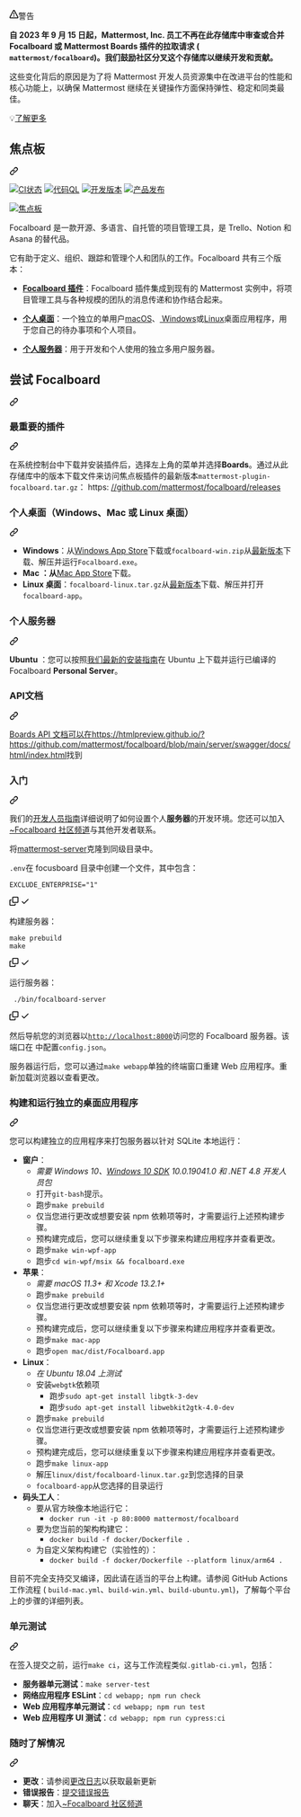 <div class="Box-sc-g0xbh4-0 bJMeLZ js-snippet-clipboard-copy-unpositioned" data-hpc="true"><article class="markdown-body entry-content container-lg" itemprop="text"><div class="markdown-alert markdown-alert-warning" dir="auto"><p class="markdown-alert-title" dir="auto"><svg class="octicon octicon-alert mr-2" viewBox="0 0 16 16" version="1.1" width="16" height="16" aria-hidden="true"><path d="M6.457 1.047c.659-1.234 2.427-1.234 3.086 0l6.082 11.378A1.75 1.75 0 0 1 14.082 15H1.918a1.75 1.75 0 0 1-1.543-2.575Zm1.763.707a.25.25 0 0 0-.44 0L1.698 13.132a.25.25 0 0 0 .22.368h12.164a.25.25 0 0 0 .22-.368Zm.53 3.996v2.5a.75.75 0 0 1-1.5 0v-2.5a.75.75 0 0 1 1.5 0ZM9 11a1 1 0 1 1-2 0 1 1 0 0 1 2 0Z"></path></svg><font style="vertical-align: inherit;"><font style="vertical-align: inherit;">警告</font></font></p><p dir="auto"><strong><font style="vertical-align: inherit;"><font style="vertical-align: inherit;">自 2023 年 9 月 15 日起，Mattermost, Inc. 员工不再在此存储库中审查&ZeroWidthSpace;&ZeroWidthSpace;或合并 Focalboard 或 Mattermost Boards 插件的拉取请求 ( </font></font><code>mattermost/focalboard</code><font style="vertical-align: inherit;"><font style="vertical-align: inherit;">)。</font><font style="vertical-align: inherit;">我们鼓励社区分叉这个存储库以继续开发和贡献。</font></font></strong></p>
<p dir="auto"><font style="vertical-align: inherit;"><font style="vertical-align: inherit;">这些变化背后的原因是为了将 Mattermost 开发人员资源集中在改进平台的性能和核心功能上，以确保 Mattermost 继续在关键操作方面保持弹性、稳定和同类最佳。</font></font></p>
<p dir="auto"><font style="vertical-align: inherit;"><font style="vertical-align: inherit;">️💡</font></font><a href="https://forum.mattermost.com/t/upcoming-product-changes-to-boards-and-various-plugins/16669" rel="nofollow"><font style="vertical-align: inherit;"><font style="vertical-align: inherit;">了解更多</font></font></a></p>
</div>
<div class="markdown-heading" dir="auto"><h1 tabindex="-1" class="heading-element" dir="auto"><font style="vertical-align: inherit;"><font style="vertical-align: inherit;">焦点板</font></font></h1><a id="user-content-focalboard" class="anchor" aria-label="永久链接：焦点板" href="#focalboard"><svg class="octicon octicon-link" viewBox="0 0 16 16" version="1.1" width="16" height="16" aria-hidden="true"><path d="m7.775 3.275 1.25-1.25a3.5 3.5 0 1 1 4.95 4.95l-2.5 2.5a3.5 3.5 0 0 1-4.95 0 .751.751 0 0 1 .018-1.042.751.751 0 0 1 1.042-.018 1.998 1.998 0 0 0 2.83 0l2.5-2.5a2.002 2.002 0 0 0-2.83-2.83l-1.25 1.25a.751.751 0 0 1-1.042-.018.751.751 0 0 1-.018-1.042Zm-4.69 9.64a1.998 1.998 0 0 0 2.83 0l1.25-1.25a.751.751 0 0 1 1.042.018.751.751 0 0 1 .018 1.042l-1.25 1.25a3.5 3.5 0 1 1-4.95-4.95l2.5-2.5a3.5 3.5 0 0 1 4.95 0 .751.751 0 0 1-.018 1.042.751.751 0 0 1-1.042.018 1.998 1.998 0 0 0-2.83 0l-2.5 2.5a1.998 1.998 0 0 0 0 2.83Z"></path></svg></a></div>
<p dir="auto"><a target="_blank" rel="noopener noreferrer" href="https://github.com/mattermost/focalboard/actions/workflows/ci.yml/badge.svg"><img src="https://github.com/mattermost/focalboard/actions/workflows/ci.yml/badge.svg" alt="CI状态" style="max-width: 100%;"></a>
<a target="_blank" rel="noopener noreferrer" href="https://github.com/mattermost/focalboard/actions/workflows/codeql-analysis.yml/badge.svg"><img src="https://github.com/mattermost/focalboard/actions/workflows/codeql-analysis.yml/badge.svg" alt="代码QL" style="max-width: 100%;"></a>
<a target="_blank" rel="noopener noreferrer" href="https://github.com/mattermost/focalboard/actions/workflows/dev-release.yml/badge.svg"><img src="https://github.com/mattermost/focalboard/actions/workflows/dev-release.yml/badge.svg" alt="开发版本" style="max-width: 100%;"></a>
<a target="_blank" rel="noopener noreferrer" href="https://github.com/mattermost/focalboard/actions/workflows/prod-release.yml/badge.svg"><img src="https://github.com/mattermost/focalboard/actions/workflows/prod-release.yml/badge.svg" alt="产品发布" style="max-width: 100%;"></a></p>
<p dir="auto"><a target="_blank" rel="noopener noreferrer" href="/mattermost/focalboard/blob/main/website/site/static/img/hero.jpg"><img src="/mattermost/focalboard/raw/main/website/site/static/img/hero.jpg" alt="焦点板" style="max-width: 100%;"></a></p>
<p dir="auto"><font style="vertical-align: inherit;"><font style="vertical-align: inherit;">Focalboard 是一款开源、多语言、自托管的项目管理工具，是 Trello、Notion 和 Asana 的替代品。</font></font></p>
<p dir="auto"><font style="vertical-align: inherit;"><font style="vertical-align: inherit;">它有助于定义、组织、跟踪和管理个人和团队的工作。</font><font style="vertical-align: inherit;">Focalboard 共有三个版本：</font></font></p>
<ul dir="auto">
<li>
<p dir="auto"><strong><a href="https://github.com/mattermost/focalboard/releases"><font style="vertical-align: inherit;"><font style="vertical-align: inherit;">Focalboard 插件</font></font></a></strong><font style="vertical-align: inherit;"><font style="vertical-align: inherit;">：Focalboard 插件集成到现有的 Mattermost 实例中，将项目管理工具与各种规模的团队的消息传递和协作结合起来。</font></font></p>
</li>
<li>
<p dir="auto"><strong><a href="https://www.focalboard.com/docs/personal-edition/desktop/" rel="nofollow"><font style="vertical-align: inherit;"><font style="vertical-align: inherit;">个人桌面</font></font></a></strong><font style="vertical-align: inherit;"><font style="vertical-align: inherit;">：一个独立的单用户</font></font><a href="https://apps.apple.com/app/apple-store/id1556908618?pt=2114704&amp;ct=website&amp;mt=8" rel="nofollow"><font style="vertical-align: inherit;"><font style="vertical-align: inherit;">macOS</font></font></a><font style="vertical-align: inherit;"><font style="vertical-align: inherit;">、</font></font><a href="https://www.microsoft.com/store/apps/9NLN2T0SX9VF?cid=website" rel="nofollow"><font style="vertical-align: inherit;"><font style="vertical-align: inherit;"> Windows</font></font></a><font style="vertical-align: inherit;"><font style="vertical-align: inherit;">或</font></font><a href="https://www.focalboard.com/download/personal-edition/desktop/#linux-desktop" rel="nofollow"><font style="vertical-align: inherit;"><font style="vertical-align: inherit;">Linux</font></font></a><font style="vertical-align: inherit;"><font style="vertical-align: inherit;">桌面应用程序，用于您自己的待办事项和个人项目。</font></font></p>
</li>
<li>
<p dir="auto"><strong><a href="https://www.focalboard.com/download/personal-edition/ubuntu/" rel="nofollow"><font style="vertical-align: inherit;"><font style="vertical-align: inherit;">个人服务器</font></font></a></strong><font style="vertical-align: inherit;"><font style="vertical-align: inherit;">：用于开发和个人使用的独立多用户服务器。</font></font></p>
</li>
</ul>
<div class="markdown-heading" dir="auto"><h2 tabindex="-1" class="heading-element" dir="auto"><font style="vertical-align: inherit;"><font style="vertical-align: inherit;">尝试 Focalboard</font></font></h2><a id="user-content-try-focalboard" class="anchor" aria-label="永久链接：尝试 Focalboard" href="#try-focalboard"><svg class="octicon octicon-link" viewBox="0 0 16 16" version="1.1" width="16" height="16" aria-hidden="true"><path d="m7.775 3.275 1.25-1.25a3.5 3.5 0 1 1 4.95 4.95l-2.5 2.5a3.5 3.5 0 0 1-4.95 0 .751.751 0 0 1 .018-1.042.751.751 0 0 1 1.042-.018 1.998 1.998 0 0 0 2.83 0l2.5-2.5a2.002 2.002 0 0 0-2.83-2.83l-1.25 1.25a.751.751 0 0 1-1.042-.018.751.751 0 0 1-.018-1.042Zm-4.69 9.64a1.998 1.998 0 0 0 2.83 0l1.25-1.25a.751.751 0 0 1 1.042.018.751.751 0 0 1 .018 1.042l-1.25 1.25a3.5 3.5 0 1 1-4.95-4.95l2.5-2.5a3.5 3.5 0 0 1 4.95 0 .751.751 0 0 1-.018 1.042.751.751 0 0 1-1.042.018 1.998 1.998 0 0 0-2.83 0l-2.5 2.5a1.998 1.998 0 0 0 0 2.83Z"></path></svg></a></div>
<div class="markdown-heading" dir="auto"><h3 tabindex="-1" class="heading-element" dir="auto"><font style="vertical-align: inherit;"><font style="vertical-align: inherit;">最重要的插件</font></font></h3><a id="user-content-mattermost-plugin" class="anchor" aria-label="永久链接：Mattermost 插件" href="#mattermost-plugin"><svg class="octicon octicon-link" viewBox="0 0 16 16" version="1.1" width="16" height="16" aria-hidden="true"><path d="m7.775 3.275 1.25-1.25a3.5 3.5 0 1 1 4.95 4.95l-2.5 2.5a3.5 3.5 0 0 1-4.95 0 .751.751 0 0 1 .018-1.042.751.751 0 0 1 1.042-.018 1.998 1.998 0 0 0 2.83 0l2.5-2.5a2.002 2.002 0 0 0-2.83-2.83l-1.25 1.25a.751.751 0 0 1-1.042-.018.751.751 0 0 1-.018-1.042Zm-4.69 9.64a1.998 1.998 0 0 0 2.83 0l1.25-1.25a.751.751 0 0 1 1.042.018.751.751 0 0 1 .018 1.042l-1.25 1.25a3.5 3.5 0 1 1-4.95-4.95l2.5-2.5a3.5 3.5 0 0 1 4.95 0 .751.751 0 0 1-.018 1.042.751.751 0 0 1-1.042.018 1.998 1.998 0 0 0-2.83 0l-2.5 2.5a1.998 1.998 0 0 0 0 2.83Z"></path></svg></a></div>
<p dir="auto"><font style="vertical-align: inherit;"><font style="vertical-align: inherit;">在系统控制台中下载并安装插件后，选择左上角的菜单并选择</font></font><strong><font style="vertical-align: inherit;"><font style="vertical-align: inherit;">Boards</font></font></strong><font style="vertical-align: inherit;"><font style="vertical-align: inherit;">。</font><font style="vertical-align: inherit;">通过从此存储库中的版本下载文件来访问焦点板插件的最新版本</font></font><code>mattermost-plugin-focalboard.tar.gz</code><font style="vertical-align: inherit;"><font style="vertical-align: inherit;">： https: </font></font><a href="https://github.com/mattermost/focalboard/releases"><font style="vertical-align: inherit;"><font style="vertical-align: inherit;">//github.com/mattermost/focalboard/releases</font></font></a></p>
<div class="markdown-heading" dir="auto"><h3 tabindex="-1" class="heading-element" dir="auto"><font style="vertical-align: inherit;"><font style="vertical-align: inherit;">个人桌面（Windows、Mac 或 Linux 桌面）</font></font></h3><a id="user-content-personal-desktop-windows-mac-or-linux-desktop" class="anchor" aria-label="永久链接：个人桌面（Windows、Mac 或 Linux 桌面）" href="#personal-desktop-windows-mac-or-linux-desktop"><svg class="octicon octicon-link" viewBox="0 0 16 16" version="1.1" width="16" height="16" aria-hidden="true"><path d="m7.775 3.275 1.25-1.25a3.5 3.5 0 1 1 4.95 4.95l-2.5 2.5a3.5 3.5 0 0 1-4.95 0 .751.751 0 0 1 .018-1.042.751.751 0 0 1 1.042-.018 1.998 1.998 0 0 0 2.83 0l2.5-2.5a2.002 2.002 0 0 0-2.83-2.83l-1.25 1.25a.751.751 0 0 1-1.042-.018.751.751 0 0 1-.018-1.042Zm-4.69 9.64a1.998 1.998 0 0 0 2.83 0l1.25-1.25a.751.751 0 0 1 1.042.018.751.751 0 0 1 .018 1.042l-1.25 1.25a3.5 3.5 0 1 1-4.95-4.95l2.5-2.5a3.5 3.5 0 0 1 4.95 0 .751.751 0 0 1-.018 1.042.751.751 0 0 1-1.042.018 1.998 1.998 0 0 0-2.83 0l-2.5 2.5a1.998 1.998 0 0 0 0 2.83Z"></path></svg></a></div>
<ul dir="auto">
<li><strong><font style="vertical-align: inherit;"><font style="vertical-align: inherit;">Windows</font></font></strong><font style="vertical-align: inherit;"><font style="vertical-align: inherit;">：从</font></font><a href="https://www.microsoft.com/store/productId/9NLN2T0SX9VF" rel="nofollow"><font style="vertical-align: inherit;"><font style="vertical-align: inherit;">Windows App Store</font></font></a><font style="vertical-align: inherit;"><font style="vertical-align: inherit;">下载或</font></font><code>focalboard-win.zip</code><font style="vertical-align: inherit;"><font style="vertical-align: inherit;">从</font></font><a href="https://github.com/mattermost/focalboard/releases"><font style="vertical-align: inherit;"><font style="vertical-align: inherit;">最新版本</font></font></a><font style="vertical-align: inherit;"><font style="vertical-align: inherit;">下载、解压并运行</font></font><code>Focalboard.exe</code><font style="vertical-align: inherit;"><font style="vertical-align: inherit;">。</font></font></li>
<li><strong><font style="vertical-align: inherit;"><font style="vertical-align: inherit;">Mac ：从</font></font></strong><font style="vertical-align: inherit;"></font><a href="https://apps.apple.com/us/app/focalboard-insiders/id1556908618?mt=12" rel="nofollow"><font style="vertical-align: inherit;"><font style="vertical-align: inherit;">Mac App Store</font></font></a><font style="vertical-align: inherit;"><font style="vertical-align: inherit;">下载</font><font style="vertical-align: inherit;">。</font></font></li>
<li><strong><font style="vertical-align: inherit;"><font style="vertical-align: inherit;">Linux 桌面</font></font></strong><font style="vertical-align: inherit;"><font style="vertical-align: inherit;">：</font></font><code>focalboard-linux.tar.gz</code><font style="vertical-align: inherit;"><font style="vertical-align: inherit;">从</font></font><a href="https://github.com/mattermost/focalboard/releases"><font style="vertical-align: inherit;"><font style="vertical-align: inherit;">最新版本</font></font></a><font style="vertical-align: inherit;"><font style="vertical-align: inherit;">下载、解压并打开</font></font><code>focalboard-app</code><font style="vertical-align: inherit;"><font style="vertical-align: inherit;">。</font></font></li>
</ul>
<div class="markdown-heading" dir="auto"><h3 tabindex="-1" class="heading-element" dir="auto"><font style="vertical-align: inherit;"><font style="vertical-align: inherit;">个人服务器</font></font></h3><a id="user-content-personal-server" class="anchor" aria-label="永久链接：个人服务器" href="#personal-server"><svg class="octicon octicon-link" viewBox="0 0 16 16" version="1.1" width="16" height="16" aria-hidden="true"><path d="m7.775 3.275 1.25-1.25a3.5 3.5 0 1 1 4.95 4.95l-2.5 2.5a3.5 3.5 0 0 1-4.95 0 .751.751 0 0 1 .018-1.042.751.751 0 0 1 1.042-.018 1.998 1.998 0 0 0 2.83 0l2.5-2.5a2.002 2.002 0 0 0-2.83-2.83l-1.25 1.25a.751.751 0 0 1-1.042-.018.751.751 0 0 1-.018-1.042Zm-4.69 9.64a1.998 1.998 0 0 0 2.83 0l1.25-1.25a.751.751 0 0 1 1.042.018.751.751 0 0 1 .018 1.042l-1.25 1.25a3.5 3.5 0 1 1-4.95-4.95l2.5-2.5a3.5 3.5 0 0 1 4.95 0 .751.751 0 0 1-.018 1.042.751.751 0 0 1-1.042.018 1.998 1.998 0 0 0-2.83 0l-2.5 2.5a1.998 1.998 0 0 0 0 2.83Z"></path></svg></a></div>
<p dir="auto"><strong><font style="vertical-align: inherit;"><font style="vertical-align: inherit;">Ubuntu</font></font></strong><font style="vertical-align: inherit;"><font style="vertical-align: inherit;"> ：您可以按照</font><a href="https://www.focalboard.com/download/personal-edition/ubuntu/" rel="nofollow"><font style="vertical-align: inherit;">我们最新的安装指南</font></a><font style="vertical-align: inherit;">在 Ubuntu 上下载并运行已编译的 Focalboard </font></font><strong><font style="vertical-align: inherit;"><font style="vertical-align: inherit;">Personal Server</font></font></strong><font style="vertical-align: inherit;"><font style="vertical-align: inherit;">。</font></font><a href="https://www.focalboard.com/download/personal-edition/ubuntu/" rel="nofollow"><font style="vertical-align: inherit;"></font></a><font style="vertical-align: inherit;"></font></p>
<div class="markdown-heading" dir="auto"><h3 tabindex="-1" class="heading-element" dir="auto"><font style="vertical-align: inherit;"><font style="vertical-align: inherit;">API文档</font></font></h3><a id="user-content-api-docs" class="anchor" aria-label="永久链接：API 文档" href="#api-docs"><svg class="octicon octicon-link" viewBox="0 0 16 16" version="1.1" width="16" height="16" aria-hidden="true"><path d="m7.775 3.275 1.25-1.25a3.5 3.5 0 1 1 4.95 4.95l-2.5 2.5a3.5 3.5 0 0 1-4.95 0 .751.751 0 0 1 .018-1.042.751.751 0 0 1 1.042-.018 1.998 1.998 0 0 0 2.83 0l2.5-2.5a2.002 2.002 0 0 0-2.83-2.83l-1.25 1.25a.751.751 0 0 1-1.042-.018.751.751 0 0 1-.018-1.042Zm-4.69 9.64a1.998 1.998 0 0 0 2.83 0l1.25-1.25a.751.751 0 0 1 1.042.018.751.751 0 0 1 .018 1.042l-1.25 1.25a3.5 3.5 0 1 1-4.95-4.95l2.5-2.5a3.5 3.5 0 0 1 4.95 0 .751.751 0 0 1-.018 1.042.751.751 0 0 1-1.042.018 1.998 1.998 0 0 0-2.83 0l-2.5 2.5a1.998 1.998 0 0 0 0 2.83Z"></path></svg></a></div>
<p dir="auto"><font style="vertical-align: inherit;"><a href="https://htmlpreview.github.io/?https://github.com/mattermost/focalboard/blob/main/server/swagger/docs/html/index.html" rel="nofollow"><font style="vertical-align: inherit;">Boards API 文档可以在https://htmlpreview.github.io/?https://github.com/mattermost/focalboard/blob/main/server/swagger/docs/html/index.html</font></a><font style="vertical-align: inherit;">找到</font></font><a href="https://htmlpreview.github.io/?https://github.com/mattermost/focalboard/blob/main/server/swagger/docs/html/index.html" rel="nofollow"><font style="vertical-align: inherit;"></font></a></p>
<div class="markdown-heading" dir="auto"><h3 tabindex="-1" class="heading-element" dir="auto"><font style="vertical-align: inherit;"><font style="vertical-align: inherit;">入门</font></font></h3><a id="user-content-getting-started" class="anchor" aria-label="永久链接：开始使用" href="#getting-started"><svg class="octicon octicon-link" viewBox="0 0 16 16" version="1.1" width="16" height="16" aria-hidden="true"><path d="m7.775 3.275 1.25-1.25a3.5 3.5 0 1 1 4.95 4.95l-2.5 2.5a3.5 3.5 0 0 1-4.95 0 .751.751 0 0 1 .018-1.042.751.751 0 0 1 1.042-.018 1.998 1.998 0 0 0 2.83 0l2.5-2.5a2.002 2.002 0 0 0-2.83-2.83l-1.25 1.25a.751.751 0 0 1-1.042-.018.751.751 0 0 1-.018-1.042Zm-4.69 9.64a1.998 1.998 0 0 0 2.83 0l1.25-1.25a.751.751 0 0 1 1.042.018.751.751 0 0 1 .018 1.042l-1.25 1.25a3.5 3.5 0 1 1-4.95-4.95l2.5-2.5a3.5 3.5 0 0 1 4.95 0 .751.751 0 0 1-.018 1.042.751.751 0 0 1-1.042.018 1.998 1.998 0 0 0-2.83 0l-2.5 2.5a1.998 1.998 0 0 0 0 2.83Z"></path></svg></a></div>
<p dir="auto"><font style="vertical-align: inherit;"><font style="vertical-align: inherit;">我们的</font></font><a href="https://developers.mattermost.com/contribute/focalboard/personal-server-setup-guide" rel="nofollow"><font style="vertical-align: inherit;"><font style="vertical-align: inherit;">开发人员指南</font></font></a><font style="vertical-align: inherit;"><font style="vertical-align: inherit;">详细说明了如何设置个人</font></font><strong><font style="vertical-align: inherit;"><font style="vertical-align: inherit;">服务器</font></font></strong><font style="vertical-align: inherit;"><font style="vertical-align: inherit;">的开发环境。</font><font style="vertical-align: inherit;">您还可以加入</font></font><a href="https://community.mattermost.com/core/channels/focalboard" rel="nofollow"><font style="vertical-align: inherit;"><font style="vertical-align: inherit;">~Focalboard 社区频道</font></font></a><font style="vertical-align: inherit;"><font style="vertical-align: inherit;">与其他开发者联系。</font></font></p>
<p dir="auto"><font style="vertical-align: inherit;"><font style="vertical-align: inherit;">将</font></font><a href="https://github.com/mattermost/mattermost-server"><font style="vertical-align: inherit;"><font style="vertical-align: inherit;">mattermost-server</font></font></a><font style="vertical-align: inherit;"><font style="vertical-align: inherit;">克隆到同级目录中。</font></font></p>
<p dir="auto"><font style="vertical-align: inherit;"></font><code>.env</code><font style="vertical-align: inherit;"><font style="vertical-align: inherit;">在 focusboard 目录中</font><font style="vertical-align: inherit;">创建一个文件，其中包含：</font></font></p>
<div class="snippet-clipboard-content notranslate position-relative overflow-auto"><pre class="notranslate"><code>EXCLUDE_ENTERPRISE="1"
</code></pre><div class="zeroclipboard-container">
    <clipboard-copy aria-label="Copy" class="ClipboardButton btn btn-invisible js-clipboard-copy m-2 p-0 tooltipped-no-delay d-flex flex-justify-center flex-items-center" data-copy-feedback="Copied!" data-tooltip-direction="w" value="EXCLUDE_ENTERPRISE=&quot;1&quot;" tabindex="0" role="button">
      <svg aria-hidden="true" height="16" viewBox="0 0 16 16" version="1.1" width="16" data-view-component="true" class="octicon octicon-copy js-clipboard-copy-icon">
    <path d="M0 6.75C0 5.784.784 5 1.75 5h1.5a.75.75 0 0 1 0 1.5h-1.5a.25.25 0 0 0-.25.25v7.5c0 .138.112.25.25.25h7.5a.25.25 0 0 0 .25-.25v-1.5a.75.75 0 0 1 1.5 0v1.5A1.75 1.75 0 0 1 9.25 16h-7.5A1.75 1.75 0 0 1 0 14.25Z"></path><path d="M5 1.75C5 .784 5.784 0 6.75 0h7.5C15.216 0 16 .784 16 1.75v7.5A1.75 1.75 0 0 1 14.25 11h-7.5A1.75 1.75 0 0 1 5 9.25Zm1.75-.25a.25.25 0 0 0-.25.25v7.5c0 .138.112.25.25.25h7.5a.25.25 0 0 0 .25-.25v-7.5a.25.25 0 0 0-.25-.25Z"></path>
</svg>
      <svg aria-hidden="true" height="16" viewBox="0 0 16 16" version="1.1" width="16" data-view-component="true" class="octicon octicon-check js-clipboard-check-icon color-fg-success d-none">
    <path d="M13.78 4.22a.75.75 0 0 1 0 1.06l-7.25 7.25a.75.75 0 0 1-1.06 0L2.22 9.28a.751.751 0 0 1 .018-1.042.751.751 0 0 1 1.042-.018L6 10.94l6.72-6.72a.75.75 0 0 1 1.06 0Z"></path>
</svg>
    </clipboard-copy>
  </div></div>
<p dir="auto"><font style="vertical-align: inherit;"><font style="vertical-align: inherit;">构建服务器：</font></font></p>
<div class="snippet-clipboard-content notranslate position-relative overflow-auto"><pre class="notranslate"><code>make prebuild
make
</code></pre><div class="zeroclipboard-container">
    <clipboard-copy aria-label="Copy" class="ClipboardButton btn btn-invisible js-clipboard-copy m-2 p-0 tooltipped-no-delay d-flex flex-justify-center flex-items-center" data-copy-feedback="Copied!" data-tooltip-direction="w" value="make prebuild
make" tabindex="0" role="button">
      <svg aria-hidden="true" height="16" viewBox="0 0 16 16" version="1.1" width="16" data-view-component="true" class="octicon octicon-copy js-clipboard-copy-icon">
    <path d="M0 6.75C0 5.784.784 5 1.75 5h1.5a.75.75 0 0 1 0 1.5h-1.5a.25.25 0 0 0-.25.25v7.5c0 .138.112.25.25.25h7.5a.25.25 0 0 0 .25-.25v-1.5a.75.75 0 0 1 1.5 0v1.5A1.75 1.75 0 0 1 9.25 16h-7.5A1.75 1.75 0 0 1 0 14.25Z"></path><path d="M5 1.75C5 .784 5.784 0 6.75 0h7.5C15.216 0 16 .784 16 1.75v7.5A1.75 1.75 0 0 1 14.25 11h-7.5A1.75 1.75 0 0 1 5 9.25Zm1.75-.25a.25.25 0 0 0-.25.25v7.5c0 .138.112.25.25.25h7.5a.25.25 0 0 0 .25-.25v-7.5a.25.25 0 0 0-.25-.25Z"></path>
</svg>
      <svg aria-hidden="true" height="16" viewBox="0 0 16 16" version="1.1" width="16" data-view-component="true" class="octicon octicon-check js-clipboard-check-icon color-fg-success d-none">
    <path d="M13.78 4.22a.75.75 0 0 1 0 1.06l-7.25 7.25a.75.75 0 0 1-1.06 0L2.22 9.28a.751.751 0 0 1 .018-1.042.751.751 0 0 1 1.042-.018L6 10.94l6.72-6.72a.75.75 0 0 1 1.06 0Z"></path>
</svg>
    </clipboard-copy>
  </div></div>
<p dir="auto"><font style="vertical-align: inherit;"><font style="vertical-align: inherit;">运行服务器：</font></font></p>
<div class="snippet-clipboard-content notranslate position-relative overflow-auto"><pre class="notranslate"><code> ./bin/focalboard-server
</code></pre><div class="zeroclipboard-container">
    <clipboard-copy aria-label="Copy" class="ClipboardButton btn btn-invisible js-clipboard-copy m-2 p-0 tooltipped-no-delay d-flex flex-justify-center flex-items-center" data-copy-feedback="Copied!" data-tooltip-direction="w" value=" ./bin/focalboard-server" tabindex="0" role="button">
      <svg aria-hidden="true" height="16" viewBox="0 0 16 16" version="1.1" width="16" data-view-component="true" class="octicon octicon-copy js-clipboard-copy-icon">
    <path d="M0 6.75C0 5.784.784 5 1.75 5h1.5a.75.75 0 0 1 0 1.5h-1.5a.25.25 0 0 0-.25.25v7.5c0 .138.112.25.25.25h7.5a.25.25 0 0 0 .25-.25v-1.5a.75.75 0 0 1 1.5 0v1.5A1.75 1.75 0 0 1 9.25 16h-7.5A1.75 1.75 0 0 1 0 14.25Z"></path><path d="M5 1.75C5 .784 5.784 0 6.75 0h7.5C15.216 0 16 .784 16 1.75v7.5A1.75 1.75 0 0 1 14.25 11h-7.5A1.75 1.75 0 0 1 5 9.25Zm1.75-.25a.25.25 0 0 0-.25.25v7.5c0 .138.112.25.25.25h7.5a.25.25 0 0 0 .25-.25v-7.5a.25.25 0 0 0-.25-.25Z"></path>
</svg>
      <svg aria-hidden="true" height="16" viewBox="0 0 16 16" version="1.1" width="16" data-view-component="true" class="octicon octicon-check js-clipboard-check-icon color-fg-success d-none">
    <path d="M13.78 4.22a.75.75 0 0 1 0 1.06l-7.25 7.25a.75.75 0 0 1-1.06 0L2.22 9.28a.751.751 0 0 1 .018-1.042.751.751 0 0 1 1.042-.018L6 10.94l6.72-6.72a.75.75 0 0 1 1.06 0Z"></path>
</svg>
    </clipboard-copy>
  </div></div>
<p dir="auto"><font style="vertical-align: inherit;"><font style="vertical-align: inherit;">然后导航您的浏览器以</font></font><a href="http://localhost:8000" rel="nofollow"><code>http://localhost:8000</code></a><font style="vertical-align: inherit;"><font style="vertical-align: inherit;">访问您的 Focalboard 服务器。</font><font style="vertical-align: inherit;">该端口在 中配置</font></font><code>config.json</code><font style="vertical-align: inherit;"><font style="vertical-align: inherit;">。</font></font></p>
<p dir="auto"><font style="vertical-align: inherit;"><font style="vertical-align: inherit;">服务器运行后，您可以通过</font></font><code>make webapp</code><font style="vertical-align: inherit;"><font style="vertical-align: inherit;">单独的终端窗口重建 Web 应用程序。</font><font style="vertical-align: inherit;">重新加载浏览器以查看更改。</font></font></p>
<div class="markdown-heading" dir="auto"><h3 tabindex="-1" class="heading-element" dir="auto"><font style="vertical-align: inherit;"><font style="vertical-align: inherit;">构建和运行独立的桌面应用程序</font></font></h3><a id="user-content-building-and-running-standalone-desktop-apps" class="anchor" aria-label="永久链接：构建和运行独立桌面应用程序" href="#building-and-running-standalone-desktop-apps"><svg class="octicon octicon-link" viewBox="0 0 16 16" version="1.1" width="16" height="16" aria-hidden="true"><path d="m7.775 3.275 1.25-1.25a3.5 3.5 0 1 1 4.95 4.95l-2.5 2.5a3.5 3.5 0 0 1-4.95 0 .751.751 0 0 1 .018-1.042.751.751 0 0 1 1.042-.018 1.998 1.998 0 0 0 2.83 0l2.5-2.5a2.002 2.002 0 0 0-2.83-2.83l-1.25 1.25a.751.751 0 0 1-1.042-.018.751.751 0 0 1-.018-1.042Zm-4.69 9.64a1.998 1.998 0 0 0 2.83 0l1.25-1.25a.751.751 0 0 1 1.042.018.751.751 0 0 1 .018 1.042l-1.25 1.25a3.5 3.5 0 1 1-4.95-4.95l2.5-2.5a3.5 3.5 0 0 1 4.95 0 .751.751 0 0 1-.018 1.042.751.751 0 0 1-1.042.018 1.998 1.998 0 0 0-2.83 0l-2.5 2.5a1.998 1.998 0 0 0 0 2.83Z"></path></svg></a></div>
<p dir="auto"><font style="vertical-align: inherit;"><font style="vertical-align: inherit;">您可以构建独立的应用程序来打包服务器以针对 SQLite 本地运行：</font></font></p>
<ul dir="auto">
<li><strong><font style="vertical-align: inherit;"><font style="vertical-align: inherit;">窗户</font></font></strong><font style="vertical-align: inherit;"><font style="vertical-align: inherit;">：
</font></font><ul dir="auto">
<li><em><font style="vertical-align: inherit;"><font style="vertical-align: inherit;">需要 Windows 10、</font></font><a href="https://developer.microsoft.com/en-us/windows/downloads/sdk-archive/" rel="nofollow"><font style="vertical-align: inherit;"><font style="vertical-align: inherit;">Windows 10 SDK</font></font></a><font style="vertical-align: inherit;"><font style="vertical-align: inherit;"> 10.0.19041.0 和 .NET 4.8 开发人员包</font></font></em></li>
<li><font style="vertical-align: inherit;"><font style="vertical-align: inherit;">打开</font></font><code>git-bash</code><font style="vertical-align: inherit;"><font style="vertical-align: inherit;">提示。</font></font></li>
<li><font style="vertical-align: inherit;"><font style="vertical-align: inherit;">跑步</font></font><code>make prebuild</code></li>
<li><font style="vertical-align: inherit;"><font style="vertical-align: inherit;">仅当您进行更改或想要安装 npm 依赖项等时，才需要运行上述预构建步骤。</font></font></li>
<li><font style="vertical-align: inherit;"><font style="vertical-align: inherit;">预构建完成后，您可以继续重复以下步骤来构建应用程序并查看更改。</font></font></li>
<li><font style="vertical-align: inherit;"><font style="vertical-align: inherit;">跑步</font></font><code>make win-wpf-app</code></li>
<li><font style="vertical-align: inherit;"><font style="vertical-align: inherit;">跑步</font></font><code>cd win-wpf/msix &amp;&amp; focalboard.exe</code></li>
</ul>
</li>
<li><strong><font style="vertical-align: inherit;"><font style="vertical-align: inherit;">苹果</font></font></strong><font style="vertical-align: inherit;"><font style="vertical-align: inherit;">：
</font></font><ul dir="auto">
<li><em><font style="vertical-align: inherit;"><font style="vertical-align: inherit;">需要 macOS 11.3+ 和 Xcode 13.2.1+</font></font></em></li>
<li><font style="vertical-align: inherit;"><font style="vertical-align: inherit;">跑步</font></font><code>make prebuild</code></li>
<li><font style="vertical-align: inherit;"><font style="vertical-align: inherit;">仅当您进行更改或想要安装 npm 依赖项等时，才需要运行上述预构建步骤。</font></font></li>
<li><font style="vertical-align: inherit;"><font style="vertical-align: inherit;">预构建完成后，您可以继续重复以下步骤来构建应用程序并查看更改。</font></font></li>
<li><font style="vertical-align: inherit;"><font style="vertical-align: inherit;">跑步</font></font><code>make mac-app</code></li>
<li><font style="vertical-align: inherit;"><font style="vertical-align: inherit;">跑步</font></font><code>open mac/dist/Focalboard.app</code></li>
</ul>
</li>
<li><strong><font style="vertical-align: inherit;"><font style="vertical-align: inherit;">Linux</font></font></strong><font style="vertical-align: inherit;"><font style="vertical-align: inherit;">：
</font></font><ul dir="auto">
<li><em><font style="vertical-align: inherit;"><font style="vertical-align: inherit;">在 Ubuntu 18.04 上测试</font></font></em></li>
<li><font style="vertical-align: inherit;"><font style="vertical-align: inherit;">安装</font></font><code>webgtk</code><font style="vertical-align: inherit;"><font style="vertical-align: inherit;">依赖项
</font></font><ul dir="auto">
<li><font style="vertical-align: inherit;"><font style="vertical-align: inherit;">跑步</font></font><code>sudo apt-get install libgtk-3-dev</code></li>
<li><font style="vertical-align: inherit;"><font style="vertical-align: inherit;">跑步</font></font><code>sudo apt-get install libwebkit2gtk-4.0-dev</code></li>
</ul>
</li>
<li><font style="vertical-align: inherit;"><font style="vertical-align: inherit;">跑步</font></font><code>make prebuild</code></li>
<li><font style="vertical-align: inherit;"><font style="vertical-align: inherit;">仅当您进行更改或想要安装 npm 依赖项等时，才需要运行上述预构建步骤。</font></font></li>
<li><font style="vertical-align: inherit;"><font style="vertical-align: inherit;">预构建完成后，您可以继续重复以下步骤来构建应用程序并查看更改。</font></font></li>
<li><font style="vertical-align: inherit;"><font style="vertical-align: inherit;">跑步</font></font><code>make linux-app</code></li>
<li><font style="vertical-align: inherit;"><font style="vertical-align: inherit;">解压</font></font><code>linux/dist/focalboard-linux.tar.gz</code><font style="vertical-align: inherit;"><font style="vertical-align: inherit;">到您选择的目录</font></font></li>
<li><font style="vertical-align: inherit;"></font><code>focalboard-app</code><font style="vertical-align: inherit;"><font style="vertical-align: inherit;">从您选择的目录</font><font style="vertical-align: inherit;">运行</font></font></li>
</ul>
</li>
<li><strong><font style="vertical-align: inherit;"><font style="vertical-align: inherit;">码头工人</font></font></strong><font style="vertical-align: inherit;"><font style="vertical-align: inherit;">：
</font></font><ul dir="auto">
<li><font style="vertical-align: inherit;"><font style="vertical-align: inherit;">要从官方映像本地运行它：
</font></font><ul dir="auto">
<li><code>docker run -it -p 80:8000 mattermost/focalboard</code></li>
</ul>
</li>
<li><font style="vertical-align: inherit;"><font style="vertical-align: inherit;">要为您当前的架构构建它：
</font></font><ul dir="auto">
<li><code>docker build -f docker/Dockerfile .</code></li>
</ul>
</li>
<li><font style="vertical-align: inherit;"><font style="vertical-align: inherit;">为自定义架构构建它（实验性的）：
</font></font><ul dir="auto">
<li><code>docker build -f docker/Dockerfile --platform linux/arm64 .</code></li>
</ul>
</li>
</ul>
</li>
</ul>
<p dir="auto"><font style="vertical-align: inherit;"><font style="vertical-align: inherit;">目前不完全支持交叉编译，因此请在适当的平台上构建。</font><font style="vertical-align: inherit;">请参阅 GitHub Actions 工作流程 ( </font></font><code>build-mac.yml</code><font style="vertical-align: inherit;"><font style="vertical-align: inherit;">、</font></font><code>build-win.yml</code><font style="vertical-align: inherit;"><font style="vertical-align: inherit;">、</font></font><code>build-ubuntu.yml</code><font style="vertical-align: inherit;"><font style="vertical-align: inherit;">)，了解每个平台上的步骤的详细列表。</font></font></p>
<div class="markdown-heading" dir="auto"><h3 tabindex="-1" class="heading-element" dir="auto"><font style="vertical-align: inherit;"><font style="vertical-align: inherit;">单元测试</font></font></h3><a id="user-content-unit-testing" class="anchor" aria-label="永久链接：单元测试" href="#unit-testing"><svg class="octicon octicon-link" viewBox="0 0 16 16" version="1.1" width="16" height="16" aria-hidden="true"><path d="m7.775 3.275 1.25-1.25a3.5 3.5 0 1 1 4.95 4.95l-2.5 2.5a3.5 3.5 0 0 1-4.95 0 .751.751 0 0 1 .018-1.042.751.751 0 0 1 1.042-.018 1.998 1.998 0 0 0 2.83 0l2.5-2.5a2.002 2.002 0 0 0-2.83-2.83l-1.25 1.25a.751.751 0 0 1-1.042-.018.751.751 0 0 1-.018-1.042Zm-4.69 9.64a1.998 1.998 0 0 0 2.83 0l1.25-1.25a.751.751 0 0 1 1.042.018.751.751 0 0 1 .018 1.042l-1.25 1.25a3.5 3.5 0 1 1-4.95-4.95l2.5-2.5a3.5 3.5 0 0 1 4.95 0 .751.751 0 0 1-.018 1.042.751.751 0 0 1-1.042.018 1.998 1.998 0 0 0-2.83 0l-2.5 2.5a1.998 1.998 0 0 0 0 2.83Z"></path></svg></a></div>
<p dir="auto"><font style="vertical-align: inherit;"><font style="vertical-align: inherit;">在签入提交之前，运行</font></font><code>make ci</code><font style="vertical-align: inherit;"><font style="vertical-align: inherit;">，这与工作流程类似</font></font><code>.gitlab-ci.yml</code><font style="vertical-align: inherit;"><font style="vertical-align: inherit;">，包括：</font></font></p>
<ul dir="auto">
<li><strong><font style="vertical-align: inherit;"><font style="vertical-align: inherit;">服务器单元测试</font></font></strong><font style="vertical-align: inherit;"><font style="vertical-align: inherit;">：</font></font><code>make server-test</code></li>
<li><strong><font style="vertical-align: inherit;"><font style="vertical-align: inherit;">网络应用程序 ESLint</font></font></strong><font style="vertical-align: inherit;"><font style="vertical-align: inherit;">：</font></font><code>cd webapp; npm run check</code></li>
<li><strong><font style="vertical-align: inherit;"><font style="vertical-align: inherit;">Web 应用程序单元测试</font></font></strong><font style="vertical-align: inherit;"><font style="vertical-align: inherit;">：</font></font><code>cd webapp; npm run test</code></li>
<li><strong><font style="vertical-align: inherit;"><font style="vertical-align: inherit;">Web 应用程序 UI 测试</font></font></strong><font style="vertical-align: inherit;"><font style="vertical-align: inherit;">：</font></font><code>cd webapp; npm run cypress:ci</code></li>
</ul>
<div class="markdown-heading" dir="auto"><h3 tabindex="-1" class="heading-element" dir="auto"><font style="vertical-align: inherit;"><font style="vertical-align: inherit;">随时了解情况</font></font></h3><a id="user-content-staying-informed" class="anchor" aria-label="永久链接：随时了解情况" href="#staying-informed"><svg class="octicon octicon-link" viewBox="0 0 16 16" version="1.1" width="16" height="16" aria-hidden="true"><path d="m7.775 3.275 1.25-1.25a3.5 3.5 0 1 1 4.95 4.95l-2.5 2.5a3.5 3.5 0 0 1-4.95 0 .751.751 0 0 1 .018-1.042.751.751 0 0 1 1.042-.018 1.998 1.998 0 0 0 2.83 0l2.5-2.5a2.002 2.002 0 0 0-2.83-2.83l-1.25 1.25a.751.751 0 0 1-1.042-.018.751.751 0 0 1-.018-1.042Zm-4.69 9.64a1.998 1.998 0 0 0 2.83 0l1.25-1.25a.751.751 0 0 1 1.042.018.751.751 0 0 1 .018 1.042l-1.25 1.25a3.5 3.5 0 1 1-4.95-4.95l2.5-2.5a3.5 3.5 0 0 1 4.95 0 .751.751 0 0 1-.018 1.042.751.751 0 0 1-1.042.018 1.998 1.998 0 0 0-2.83 0l-2.5 2.5a1.998 1.998 0 0 0 0 2.83Z"></path></svg></a></div>
<ul dir="auto">
<li><strong><font style="vertical-align: inherit;"><font style="vertical-align: inherit;">更改</font></font></strong><font style="vertical-align: inherit;"><font style="vertical-align: inherit;">：请参阅</font></font><a href="/mattermost/focalboard/blob/main/CHANGELOG.md"><font style="vertical-align: inherit;"><font style="vertical-align: inherit;">更改日志</font></font></a><font style="vertical-align: inherit;"><font style="vertical-align: inherit;">以获取最新更新</font></font></li>
<li><strong><font style="vertical-align: inherit;"><font style="vertical-align: inherit;">错误报告</font></font></strong><font style="vertical-align: inherit;"><font style="vertical-align: inherit;">：</font></font><a href="https://github.com/mattermost/focalboard/issues/new?assignees=&amp;labels=bug&amp;template=bug_report.md&amp;title="><font style="vertical-align: inherit;"><font style="vertical-align: inherit;">提交错误报告</font></font></a></li>
<li><strong><font style="vertical-align: inherit;"><font style="vertical-align: inherit;">聊天</font></font></strong><font style="vertical-align: inherit;"><font style="vertical-align: inherit;">：加入</font></font><a href="https://community.mattermost.com/core/channels/focalboard" rel="nofollow"><font style="vertical-align: inherit;"><font style="vertical-align: inherit;">~Focalboard 社区频道</font></font></a></li>
</ul>
</article></div>
